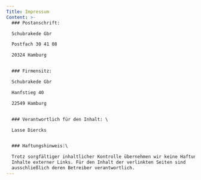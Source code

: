```yaml
---
Title: Impressum
Content: >-
  ### Postanschrift:

  Schubrakede Gbr

  Postfach 30 41 08

  20324 Hamburg


  ### Firmensitz:

  Schubrakede Gbr

  Hanfstieg 40

  22549 Hamburg


  ### Verantwortlich für den Inhalt: \

  Lasse Diercks


  ### Haftungshinweis:\

  Trotz sorgfältiger inhaltlicher Kontrolle übernehmen wir keine Haftung für die
  Inhalte externer Links. Für den Inhalt der verlinkten Seiten sind
  ausschließlich deren Betreiber verantwortlich.
---
```


